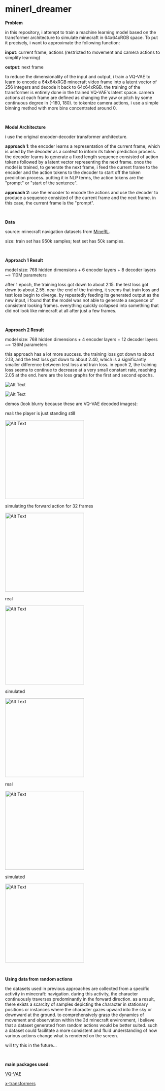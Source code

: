 # minerl_dreamer

**Problem**

in this repository, i attempt to train a machine learning model based on the transformer architecture to simulate minecraft in 64x64xRGB space. To put it precisely, i want to approximate the following function:

**input**: current frame, actions (restricted to movement and camera actions to simplify learning)

**output**: next frame

to reduce the dimensionality of the input and output, i train a VQ-VAE to learn to encode a 64x64xRGB minecraft video frame into a latent vector of 256 integers and decode it back to 64x64xRGB. the training of the transformer is entirely done in the trained VQ-VAE's latent space. 
camera actions at each frame are defined as changing the yaw or pitch by some continuous degree in (-180, 180). to tokenize camera actions, i use a simple binning method with more bins concentrated around 0. 

&nbsp;

**Model Architecture**

i use the original encoder-decoder transformer architecture. 

**approach 1**: the encoder learns a representation of the current frame, which is used by the decoder as a context to inform its token prediction process. the decoder learns to generate a fixed length sequence consisted of action tokens followed by a latent vector representing the next frame. once the model is trained, to generate the next frame, i feed the current frame to the encoder and the action tokens to the decoder to start off the token prediction process. putting it in NLP terms, the action tokens are the "prompt" or "start of the sentence". 

**approach 2**: use the encoder to encode the actions and use the decoder to produce a sequence consisted of the current frame and the next frame. in this case, the current frame is the "prompt". 

&nbsp;

**Data**

source: minecraft navigation datasets from [MineRL](https://minerl.io/docs/index.html).

size: train set has 950k samples; test set has 50k samples. 

&nbsp;

**Approach 1 Result**

model size: 768 hidden dimensions + 6 encoder layers + 8 decoder layers ~= 110M parameters

after 1 epoch, the training loss got down to about 2.15. the test loss got down to about 2.55. near the end of the training, it seems that train loss and test loss begin to diverge. by repeatedly feeding its generated output as the new input, i found that the model was not able to generate a sequence of consistent looking frames. everything quickly collapsed into something that did not look like minecraft at all after just a few frames. 

&nbsp;

**Approach 2 Result**

model size: 768 hidden dimensions + 4 encoder layers + 12 decoder layers ~= 136M parameters

this approach has a lot more success. the training loss got down to about 2.13, and the test loss got down to about 2.40, which is a significantly smaller difference between test loss and train loss. in epoch 2, the training loss seems to continue to decrease at a very small constant rate, reaching 2.05 at the end.  here are the loss graphs for the first and second epochs. 

![Alt Text](graphs/epoch_1_loss.png)

![Alt Text](graphs/epoch_2_loss.png)

demos (look blurry because these are VQ-VAE decoded images):

real: the player is just standing still

<img src="gif/1_real.gif" alt="Alt Text" width="256" height="256">

simulating the forward action for 32 frames

<img src="gif/1_simulated.gif" alt="Alt Text" width="256" height="256">

real

<img src="gif/2_real.gif" alt="Alt Text" width="256" height="256">

simulated

<img src="gif/2_simulated.gif" alt="Alt Text" width="256" height="256">

real

<img src="gif/3_real.gif" alt="Alt Text" width="256" height="256">

simulated

<img src="gif/3_simulated.gif" alt="Alt Text" width="256" height="256">


&nbsp;

**Using data from random actions** 

the datasets used in previous approaches are collected from a specific activity in minecraft: navigation. during this activity, the character continuously traverses predominantly in the forward direction. as a result, there exists a scarcity of samples depicting the character in stationary positions or instances where the character gazes upward into the sky or downward at the ground. to comprehensively grasp the dynamics of movement and observation within the 3d minecraft environment, i believe that a dataset generated from random actions would be better suited. such a dataset could facilitate a more consistent and fluid understanding of how various actions change what is rendered on the screen. 

will try this in the future...

&nbsp;

**main packages used**:

[VQ-VAE](https://github.com/nadavbh12/VQ-VAE)

[x-transformers](https://github.com/lucidrains/x-transformers)
